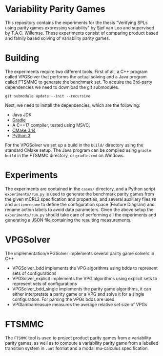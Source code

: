 # Variability Parity Games

This repository contains the experiments for the thesis "Verifying SPLs using parity games expressing variability" by Sjef van Loo and supervised by T.A.C. Willemse. These experiments consist of comparing product based and family based solving of variability parity games.

# Building

The experiments require two different tools. First of all, a C++ program called
VPGSolver that performs the actual solving and a Java program called FTSMMC to
generate the benchmark set. To acquire the 3rd-party dependencies we need to
download the git submodules.

```
git submodule update --init --recursive
```

Next, we need to install the dependencies, which are the following:

  - Java JDK
  - [Gradle](https://gradle.org/)
  - A C++17 compiler, tested using MSVC.
  - [CMake 3.14](https://cmake.org/)
  - [Python 3](https://www.python.org/)

For the VPGSolver we set up a build in the `build/` directory using the standard CMake setup. The Java program can be compiled using `gradle build` in the FTSMMC directory, or `gradle.cmd` on Windows.

# Experiments

The experiments are contained in the `cases/` directory, and a Python script `experiments/run.py` is used to generate the benchmark parity games from the given mCRL2 specification and properties, and several auxiliary files `FD` and `actionrename` to define the configuration space (Feature Diagram) and rename action labels to avoid data parameters. Given the above setup the `experiments/run.py` should take care of performing all the experiments and generating a JSON file containing the resulting measurements.

# VPGSolver

The implementation/VPGSolver implements several parity game solvers in C++
  * VPGSolver_bdd implements the VPG algorithms using bdds to represent sets of configurations
  * VPGSolver_explicit implements the VPG algorithms using explicit sets to represent sets of configurations
  * VPGSolver_bdd_single implements the parity game algorithms, it can either interpretate a parity game or a VPG and solve it for a single configuration. For parsing the VPGs bdds are used
  * VPGlambameasure measures the average relative set size of VPGs

# FTSMMC

The `FTSMMC` tool is used to project product parity games from a variability parity games, as well as to compute a variability parity game from a labelled transition system in `.aut` format and a modal mu-calculus specification.